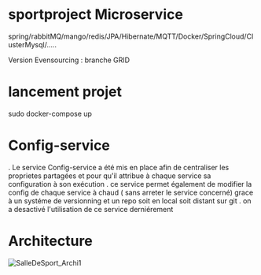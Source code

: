 # sportproject Microservice
spring/rabbitMQ/mango/redis/JPA/Hibernate/MQTT/Docker/SpringCloud/ClusterMysql/.....

Version Evensourcing : branche GRID

# lancement projet 

sudo docker-compose up


# Config-service
. Le service Config-service a été mis en place afin de centraliser les proprietes partagées et pour qu'il attribue à chaque service sa configuration à son exécution 
. ce service permet également de modifier la config de chaque service à chaud ( sans arreter le service concerné) grace à un systéme de versionning et un repo soit en local soit distant sur git
. on a desactivé l'utilisation de ce service derniérement 

# Architecture
![SalleDeSport_Archi1](SalleDeSport_Archi1.bmp)


